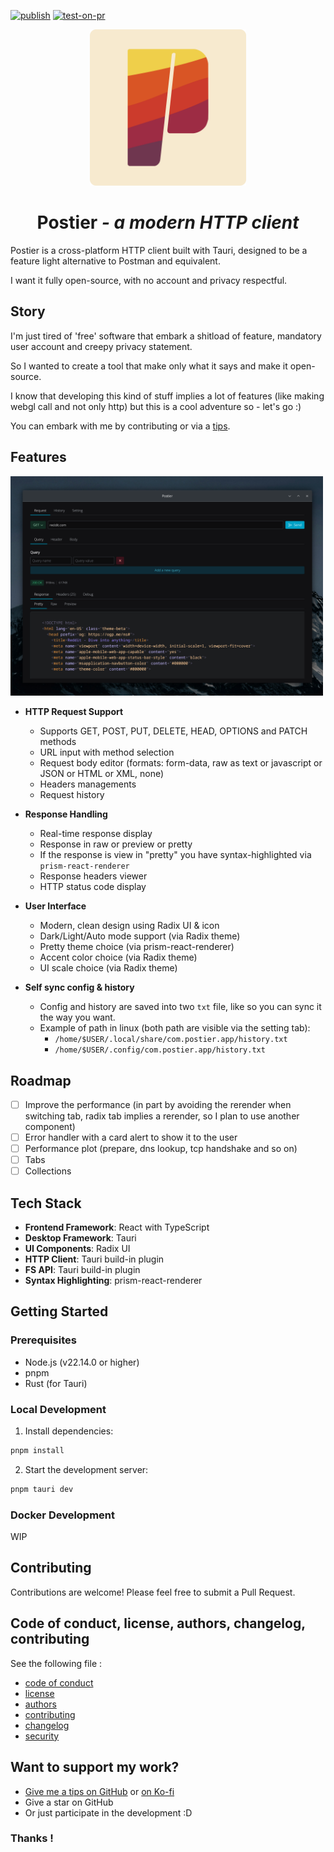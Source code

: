 [![publish](https://github.com/bouteillerAlan/postier/actions/workflows/release.yml/badge.svg?branch=main)](https://github.com/bouteillerAlan/postier/actions/workflows/release.yml)
[![test-on-pr](https://github.com/bouteillerAlan/postier/actions/workflows/test-build.yml/badge.svg)](https://github.com/bouteillerAlan/postier/actions/workflows/test-build.yml)

<p align="center"> 
<img alt="logo postier" src="assets/postier.svg" width="250"/>
</p>

<h1 align="center">Postier <i>- a modern HTTP client</i></h1>

Postier is a cross-platform HTTP client built with Tauri, designed to be a feature light alternative to Postman and equivalent.

I want it fully open-source, with no account and privacy respectful.

## Story

I'm just tired of 'free' software that embark a shitload of feature, mandatory user account and creepy privacy statement.

So I wanted to create a tool that make only what it says and make it open-source. 

I know that developing this kind of stuff implies a lot of features (like making webgl call and not only http) but this is a cool adventure so - let's go :)

You can embark with me by contributing or via a [tips](https://github.com/sponsors/bouteillerAlan).

## Features

<img alt="screenshot postier" src="assets/mainScreen.png" width="500"/>

- **HTTP Request Support**
  - Supports GET, POST, PUT, DELETE, HEAD, OPTIONS and PATCH methods
  - URL input with method selection
  - Request body editor (formats: form-data, raw as text or javascript or JSON or HTML or XML, none)
  - Headers managements
  - Request history

- **Response Handling**
  - Real-time response display
  - Response in raw or preview or pretty
  - If the response is view in "pretty" you have syntax-highlighted via `prism-react-renderer`
  - Response headers viewer
  - HTTP status code display

- **User Interface**
  - Modern, clean design using Radix UI & icon
  - Dark/Light/Auto mode support (via Radix theme)
  - Pretty theme choice (via prism-react-renderer)
  - Accent color choice (via Radix theme)
  - UI scale choice (via Radix theme)

- **Self sync config & history**
  - Config and history are saved into two `txt` file, like so you can sync it the way you want.
  - Example of path in linux (both path are visible via the setting tab):
    - `/home/$USER/.local/share/com.postier.app/history.txt`
    - `/home/$USER/.config/com.postier.app/history.txt`

## Roadmap

- [ ] Improve the performance (in part by avoiding the rerender when switching tab, radix tab implies a rerender, so I plan to use another component)
- [ ] Error handler with a card alert to show it to the user
- [ ] Performance plot (prepare, dns lookup, tcp handshake and so on)
- [ ] Tabs
- [ ] Collections

## Tech Stack

- **Frontend Framework**: React with TypeScript
- **Desktop Framework**: Tauri
- **UI Components**: Radix UI
- **HTTP Client**: Tauri build-in plugin
- **FS API**: Tauri build-in plugin
- **Syntax Highlighting**: prism-react-renderer

## Getting Started

### Prerequisites

- Node.js (v22.14.0 or higher)
- pnpm
- Rust (for Tauri)

### Local Development

1. Install dependencies:
```bash
pnpm install
```

2. Start the development server:
```bash
pnpm tauri dev
```

### Docker Development

WIP

## Contributing

Contributions are welcome! Please feel free to submit a Pull Request.

## Code of conduct, license, authors, changelog, contributing

See the following file :
- [code of conduct](CODE_OF_CONDUCT.md)
- [license](LICENSE)
- [authors](AUTHORS)
- [contributing](CONTRIBUTING.md)
- [changelog](CHANGELOG)
- [security](SECURITY.md)

## Want to support my work?

- [Give me a tips on GitHub](https://github.com/sponsors/bouteillerAlan) or [on Ko-fi](https://ko-fi.com/a2n00)
- Give a star on GitHub
- Or just participate in the development :D

### Thanks !
